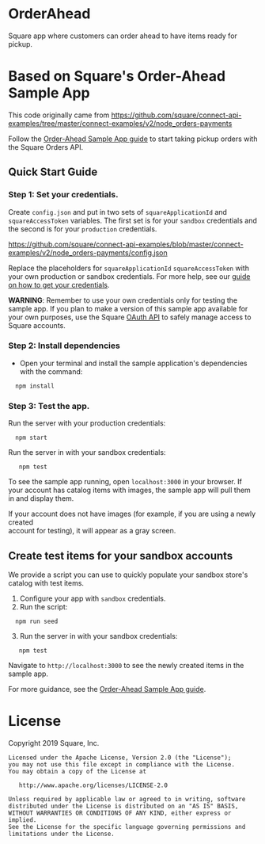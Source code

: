 # OrderAhead

Square app where customers can order ahead to have items ready for pickup.

# Based on Square's Order-Ahead Sample App

This code originally came from https://github.com/square/connect-api-examples/tree/master/connect-examples/v2/node_orders-payments

Follow the [Order-Ahead Sample App guide](https://developer.squareup.com/docs/orders-api/quick-start/start) 
to start taking pickup orders with the Square Orders API.

## Quick Start Guide

### Step 1: Set your credentials. 

Create `config.json` and put in two sets of `squareApplicationId` 
and `squareAccessToken` variables. The first set is for your `sandbox` credentials 
and the second is for your `production` credentials. 

https://github.com/square/connect-api-examples/blob/master/connect-examples/v2/node_orders-payments/config.json

Replace the placeholders for `squareApplicationId` `squareAccessToken` with your 
own production or sandbox credentials. For more help, see our [guide on how to get 
your credentials](https://developer.squareup.com/docs/orders-api/quick-start/step-1). 

**WARNING**: Remember to use your own credentials only for testing the sample app. 
If you plan to make a version of this sample app available for your own purposes, 
use the Square [OAuth API](https://developer.squareup.com/docs/oauth-api/what-it-does) 
to safely manage access to Square accounts. 

### Step 2: Install dependencies

* Open your terminal and install the sample application's dependencies with the command:
```
  npm install
```

### Step 3: Test the app.

Run the server with your production credentials:
```
  npm start
```
Run the server in with your sandbox credentials:
```
   npm test
```

To see the sample app running, open `localhost:3000` in your browser. If your 
account has catalog items with images, the sample app will pull them in and display 
them. 

If your account does not have images (for example, if you are using a newly created  
account for testing), it will appear as a gray screen. 

## Create test items for your sandbox accounts

We provide a script you can use to quickly populate your sandbox store's catalog with test items.

1. Configure your app with `sandbox` credentials.
2. Run the script:
```
  npm run seed
```
3. Run the server in with your sandbox credentials:
```
   npm test
```

Navigate to `http://localhost:3000` to see the newly created items in the sample app. 

For more guidance, see the 
[Order-Ahead Sample App guide](https://developer.squareup.com/docs/orders-api/quick-start/start).
​
# License
Copyright 2019 Square, Inc.
​
```
Licensed under the Apache License, Version 2.0 (the "License");
you may not use this file except in compliance with the License.
You may obtain a copy of the License at
​
   http://www.apache.org/licenses/LICENSE-2.0
​
Unless required by applicable law or agreed to in writing, software
distributed under the License is distributed on an "AS IS" BASIS,
WITHOUT WARRANTIES OR CONDITIONS OF ANY KIND, either express or implied.
See the License for the specific language governing permissions and
limitations under the License.
```
